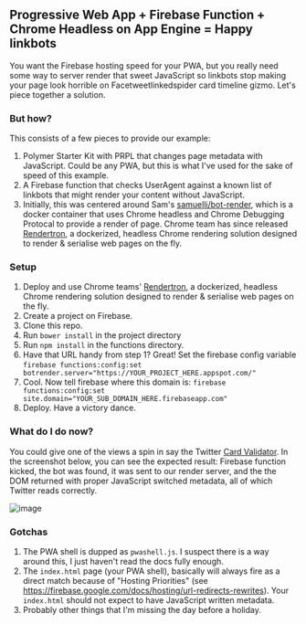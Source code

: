 ## Progressive Web App + Firebase Function + Chrome Headless on App Engine = Happy linkbots

You want the Firebase hosting speed for your PWA, but you really need some way to server render that sweet JavaScript so linkbots stop making your page look horrible on Facetweetlinkedspider card timeline gizmo. Let's piece together a solution.

### But how?

This consists of a few pieces to provide our example:

1. Polymer Starter Kit with PRPL that changes page metadata with JavaScript. Could be any PWA, but this is what I've used for the sake of speed of this example.
2. A Firebase function that checks UserAgent against a known list of linkbots that might render your content without JavaScript.
3. Initially, this was centered around Sam's [samuelli/bot-render](https://github.com/samuelli/bot-render), which is a docker container that uses Chrome headless and Chrome Debugging Protocal to provide a render of page. Chrome team has since released [Rendertron](https://github.com/GoogleChrome/rendertron), a dockerized, headless Chrome rendering solution designed to render & serialise web pages on the fly.

### Setup

1. Deploy and use Chrome teams' [Rendertron](https://github.com/GoogleChrome/rendertron), a dockerized, headless Chrome rendering solution designed to render & serialise web pages on the fly.
2. Create a project on Firebase.
3. Clone this repo.
4. Run `bower install` in the project directory
5. Run `npm install` in the functions directory.
6. Have that URL handy from step 1? Great! Set the firebase config variable `firebase functions:config:set botrender.server="https://YOUR_PROJECT_HERE.appspot.com/"`
7. Cool. Now tell firebase where this domain is: `firebase functions:config:set site.domain="YOUR_SUB_DOMAIN_HERE.firebaseapp.com"`
8. Deploy. Have a victory dance.

### What do I do now?

You could give one of the views a spin in say the Twitter [Card Validator](https://cards-dev.twitter.com/validator). In the screenshot below, you can see the expected result: Firebase function kicked, the bot was found, it was sent to our render server, and the the DOM returned with proper JavaScript switched metadata, all of which Twitter reads correctly.

![image](https://user-images.githubusercontent.com/643503/27811117-42006570-6017-11e7-8580-27ab3bbc41d2.png)

### Gotchas

1. The PWA shell is dupped as `pwashell.js`. I suspect there is a way around this, I just haven't read the docs fully enough.
2. The `index.html` page (your PWA shell), basically will always fire as a direct match because of "Hosting Priorities" (see https://firebase.google.com/docs/hosting/url-redirects-rewrites). Your `index.html` should not expect to have JavaScript written metadata.
3. Probably other things that I'm missing the day before a holiday.
